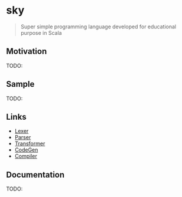 sky
==========
> Super simple programming language developed for educational purpose in Scala

## Motivation ##
TODO:

## Sample ##
TODO:

## Links ##
- [Lexer](https://github.com/ziyasal/sky/blob/master/src/main/scala/Lexer.scala)
- [Parser](https://github.com/ziyasal/sky/blob/master/src/main/scala/Parser.scala)
- [Transformer](https://github.com/ziyasal/sky/blob/master/src/main/scala/Transformer.scala)
- [CodeGen](https://github.com/ziyasal/sky/blob/master/src/main/scala/GodeGenerator.scala)
- [Compiler](https://github.com/ziyasal/sky/blob/master/src/main/scala/Compiler.scala)

## Documentation ##
TODO:
